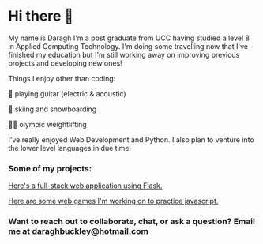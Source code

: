# Hi there 👋

My name is Daragh I'm a post graduate from UCC having studied a level 8 in Applied Computing Technology. I'm doing some travelling now that I've finished my education but I'm still working away on improving previous projects and developing new ones!

Things I enjoy other than coding:

🎸 playing guitar (electric & acoustic)

🎿 skiing and snowboarding

🏋️‍♂️ olympic weightlifting

I've really enjoyed Web Development and Python. I also plan to venture into the lower level languages in due time.

### Some of my projects:

[Here's a full-stack web application using Flask.](https://github.com/DaraghsCode/WebDevII)

[Here are some web games I'm working on to practice javascript.](https://github.com/DaraghsCode/RatRaceII)

### Want to reach out to collaborate, chat, or ask a question? Email me at daraghbuckley@hotmail.com
